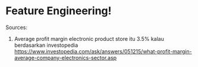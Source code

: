 # Feature Engineering!

Sources:
1. Average profit margin electronic product store itu 3.5% kalau berdasarkan investopedia https://www.investopedia.com/ask/answers/051215/what-profit-margin-average-company-electronics-sector.asp

